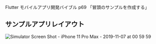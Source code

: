 Flutter モバイルアプリ開発バイブル p69 「冒頭のサンプルを作成する」

## サンプルアプリレイアウト
![Simulator Screen Shot - iPhone 11 Pro Max - 2019-11-07 at 00 59 59](https://user-images.githubusercontent.com/30540303/68314791-202f0d80-00fa-11ea-83c1-6e8856add6e2.png)


